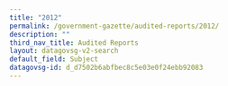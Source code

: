 ```yaml
---
title: "2012"
permalink: /government-gazette/audited-reports/2012/
description: ""
third_nav_title: Audited Reports
layout: datagovsg-v2-search
default_field: Subject
datagovsg-id: d_d7502b6abfbec8c5e03e0f24ebb92083
---
```

